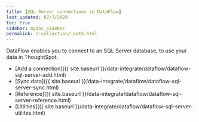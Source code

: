 ```yaml
---
title: [SQL Server connections in DataFlow]
last_updated: 07/7/2020
toc: true
sidebar: mydoc_sidebar
permalink: /:collection/:path.html
---
```

DataFlow enables you to connect to an SQL Server database, to use your data in ThoughtSpot.

- [Add a connection]({{ site.baseurl }}/data-integrate/dataflow/dataflow-sql-server-add.html)
- [Sync data]({{ site.baseurl }}/data-integrate/dataflow/dataflow-sql-server-sync.html)
- [Reference]({{ site.baseurl }}/data-integrate/dataflow/dataflow-sql-server-reference.html)
- [Utilities]({{ site.baseurl }}/data-integrate/dataflow/dataflow-sql-server-utilites.html)
